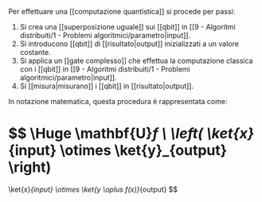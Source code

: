 Per effettuare una [[computazione quantistica]] si procede per passi:

1. Si crea una [[superposizione uguale]] sui [[qbit]] in [[9 - Algoritmi distribuiti/1 - Problemi algoritmici/parametro|input]].
2. Si introducono [[qbit]] di [[risultato|output]] inizializzati a un valore costante.
3. Si applica un [[gate complesso]] che effettua la computazione classica con i [[qbit]] in [[9 - Algoritmi distribuiti/1 - Problemi algoritmici/parametro|input]].
4. Si [[misura|misurano]] i [[qbit]] in [[risultato|output]].

In notazione matematica, questa procedura è rappresentata come:

$$
\Huge
\mathbf{U}_f \ \left( \ket{x}_{input} \otimes \ket{y}_{output} \right) 
= 
\ket{x}_{input} \otimes \ket{y \oplus f(x)}_{output}
$$
